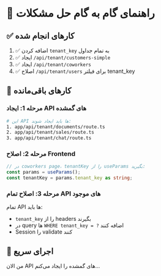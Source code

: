 # 🔧 راهنمای گام به گام حل مشکلات

## ✅ کارهای انجام شده

1. ✅ اضافه کردن `tenant_key` به تمام جداول
2. ✅ ایجاد `/api/tenant/customers-simple`
3. ✅ ایجاد `/api/tenant/coworkers`
4. ✅ اصلاح `/api/tenant/users` برای فیلتر tenant_key

## 🔄 کارهای باقی‌مانده

### مرحله 1: ایجاد API های گمشده

```bash
# این API ها باید ایجاد شوند:
1. app/api/tenant/documents/route.ts
2. app/api/tenant/sales/route.ts  
3. app/api/tenant/chat/route.ts
```

### مرحله 2: اصلاح Frontend

```typescript
// در coworkers page، tenantKey را از useParams بگیرید:
const params = useParams();
const tenantKey = params.tenant_key as string;
```

### مرحله 3: اصلاح تمام API های موجود

تمام API ها باید:
- `tenant_key` را از headers بگیرند
- در query ها `WHERE tenant_key = ?` اضافه کنند
- Session را validate کنند

## 🚀 اجرای سریع

من الان API های گمشده را ایجاد می‌کنم...
